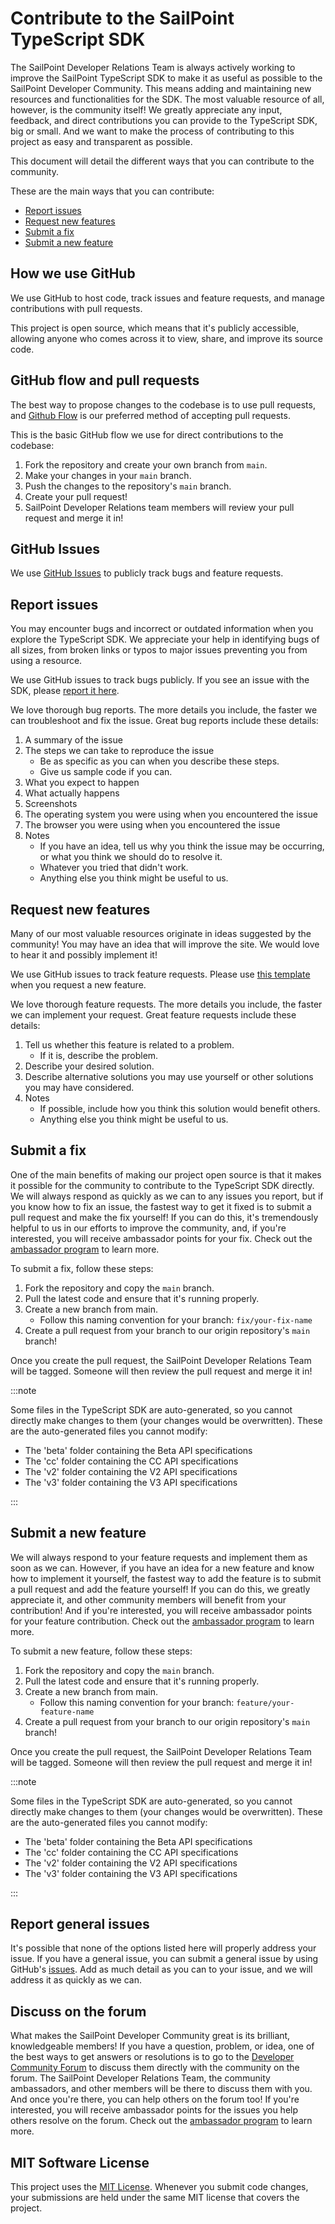 # Contribute to the SailPoint TypeScript SDK

The SailPoint Developer Relations Team is always actively working to improve the SailPoint TypeScript SDK to make it as useful as possible to the SailPoint Developer Community. 
This means adding and maintaining new resources and functionalities for the SDK.
The most valuable resource of all, however, is the community itself! 
We greatly appreciate any input, feedback, and direct contributions you can provide to the TypeScript SDK, big or small. 
And we want to make the process of contributing to this project as easy and transparent as possible. 

This document will detail the different ways that you can contribute to the community. 

These are the main ways that you can contribute: 
- [Report issues](#report-issues)
- [Request new features](#request-new-features)
- [Submit a fix](#submit-a-fix)
- [Submit a new feature](#submit-a-new-feature)

## How we use GitHub 

We use GitHub to host code, track issues and feature requests, and manage contributions with pull requests. 

This project is open source, which means that it's publicly accessible, allowing anyone who comes across it to view, share, and improve its source code. 

## GitHub flow and pull requests 

The best way to propose changes to the codebase is to use pull requests, and [Github Flow](https://docs.github.com/en/get-started/quickstart/github-flow) is our preferred method of accepting pull requests. 

This is the basic GitHub flow we use for direct contributions to the codebase: 

1. Fork the repository and create your own branch from `main`.
2. Make your changes in your `main` branch.
3. Push the changes to the repository's `main` branch.
4. Create your pull request! 
5. SailPoint Developer Relations team members will review your pull request and merge it in! 

## GitHub Issues

We use [GitHub Issues](https://docs.github.com/en/issues/tracking-your-work-with-issues/about-issues) to publicly track bugs and feature requests. 

## Report issues 

You may encounter bugs and incorrect or outdated information when you explore the TypeScript SDK. 
We appreciate your help in identifying bugs of all sizes, from broken links or typos to major issues preventing you from using a resource. 

We use GitHub issues to track bugs publicly. If you see an issue with the SDK, please [report it here](https://github.com/sailpoint-oss/typescript-sdk/issues/new?assignees=&labels=&template=bug-report.md&title=%5BBug%5D+Your+Bug+Report+Here). 

We love thorough bug reports. 
The more details you include, the faster we can troubleshoot and fix the issue. 
Great bug reports include these details:

1. A summary of the issue 
2. The steps we can take to reproduce the issue 
    - Be as specific as you can when you describe these steps.
    - Give us sample code if you can. 
3. What you expect to happen
4. What actually happens 
5. Screenshots
6. The operating system you were using when you encountered the issue 
7. The browser you were using when you encountered the issue 
8. Notes 
    - If you have an idea, tell us why you think the issue may be occurring, or what you think we should do to resolve it. 
    - Whatever you tried that didn't work. 
    - Anything else you think might be useful to us. 

## Request new features

Many of our most valuable resources originate in ideas suggested by the community! 
You may have an idea that will improve the site. 
We would love to hear it and possibly implement it! 

We use GitHub issues to track feature requests. Please use [this template](https://github.com/sailpoint-oss/typescript-sdk/issues/new?assignees=&labels=&template=feature-request.md&title=%5BFeature%5D+Your+Feature+Request+Here) when you request a new feature.

We love thorough feature requests. 
The more details you include, the faster we can implement your request. 
Great feature requests include these details: 

1. Tell us whether this feature is related to a problem. 
    - If it is, describe the problem. 
2. Describe your desired solution. 
3. Describe alternative solutions you may use yourself or other solutions you may have considered. 
4. Notes 
    - If possible, include how you think this solution would benefit others. 
    - Anything else you think might be useful to us. 

## Submit a fix

One of the main benefits of making our project open source is that it makes it possible for the community to contribute to the TypeScript SDK directly.
We will always respond as quickly as we can to any issues you report, but if you know how to fix an issue, the fastest way to get it fixed is to submit a pull request and make the fix yourself! 
If you can do this, it's tremendously helpful to us in our efforts to improve the community, and, if you're interested, you will receive ambassador points for your fix.
Check out the [ambassador program](https://developer.sailpoint.com/discuss/t/getting-started-as-a-developer-community-ambassador/11665) to learn more.

To submit a fix, follow these steps: 
1. Fork the repository and copy the `main` branch. 
2. Pull the latest code and ensure that it's running properly. 
3. Create a new branch from main. 
    - Follow this naming convention for your branch: `fix/your-fix-name`
4. Create a pull request from your branch to our origin repository's `main` branch! 

Once you create the pull request, the SailPoint Developer Relations Team will be tagged. 
Someone will then review the pull request and merge it in! 

:::note

Some files in the TypeScript SDK are auto-generated, so you cannot directly make changes to them (your changes would be overwritten). 
These are the auto-generated files you cannot modify: 

- The 'beta' folder containing the Beta API specifications
- The 'cc' folder containing the CC API specifications
- The 'v2' folder containing the V2 API specifications 
- The 'v3' folder containing the V3 API specifications

:::

## Submit a new feature

We will always respond to your feature requests and implement them as soon as we can. 
However, if you have an idea for a new feature and know how to implement it yourself, the fastest way to add the feature is to submit a pull request and add the feature yourself! 
If you can do this, we greatly appreciate it, and other community members will benefit from your contribution! 
And if you're interested, you will receive ambassador points for your feature contribution. 
Check out the [ambassador program](https://developer.sailpoint.com/discuss/t/getting-started-as-a-developer-community-ambassador/11665) to learn more.

To submit a new feature, follow these steps: 
1. Fork the repository and copy the `main` branch. 
2. Pull the latest code and ensure that it's running properly. 
3. Create a new branch from main. 
    - Follow this naming convention for your branch: `feature/your-feature-name`
4. Create a pull request from your branch to our origin repository's `main` branch! 

Once you create the pull request, the SailPoint Developer Relations Team will be tagged. 
Someone will then review the pull request and merge it in! 

:::note

Some files in the TypeScript SDK are auto-generated, so you cannot directly make changes to them (your changes would be overwritten). 
These are the auto-generated files you cannot modify: 

- The 'beta' folder containing the Beta API specifications
- The 'cc' folder containing the CC API specifications
- The 'v2' folder containing the V2 API specifications 
- The 'v3' folder containing the V3 API specifications

:::

## Report general issues 

It's possible that none of the options listed here will properly address your issue. 
If you have a general issue, you can submit a general issue by using GitHub's [issues](https://github.com/sailpoint-oss/typescript-sdk/issues). 
Add as much detail as you can to your issue, and we will address it as quickly as we can. 

## Discuss on the forum

What makes the SailPoint Developer Community great is its brilliant, knowledgeable members!
If you have a question, problem, or idea, one of the best ways to get answers or resolutions is to go to the [Developer Community Forum](https://developer.sailpoint.com/discuss) to discuss them directly with the community on the forum. 
The SailPoint Developer Relations Team, the community ambassadors, and other members will be there to discuss them with you.
And once you're there, you can help others on the forum too!
If you're interested, you will receive ambassador points for the issues you help others resolve on the forum. Check out the [ambassador program](https://developer.sailpoint.com/discuss/t/getting-started-as-a-developer-community-ambassador/11665) to learn more.

## MIT Software License

This project uses the [MIT License](http://choosealicense.com/licenses/mit/). 
Whenever you submit code changes, your submissions are held under the same MIT license that covers the project.